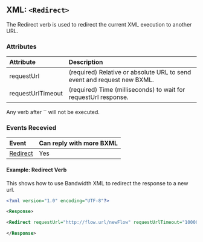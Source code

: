 
## XML: `<Redirect>`
The Redirect verb is used to redirect the current XML execution to another URL.

### Attributes
| Attribute         | Description                                                                         |
|:------------------|:------------------------------------------------------------------------------------|
| requestUrl        | (required) Relative or absolute URL to send event and request new BXML.             |
| requestUrlTimeout | (required) Time (milliseconds) to wait for requestUrl response.                     |

<aside class="alert general small">
<p>
Any verb after `<Redirect>` will not be executed.
<p>
</aside>

### Events Recevied

| Event                          | Can reply with more BXML |
|:-------------------------------|:-------------------------|
| [Redirect](events/redirect.md) | Yes                      |


#### Example: Redirect Verb
This shows how to use Bandwidth XML to redirect the response to a new url.


```XML
<?xml version="1.0" encoding="UTF-8"?>

<Response>

<Redirect requestUrl="http://flow.url/newFlow" requestUrlTimeout="10000"></Redirect>

</Response>
```


